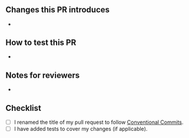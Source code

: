 #

## Changes this PR introduces

-

<!-- Write in bullet point form what this PR will add to the base branch when merged (high level point of view) -->

## How to test this PR

-

<!-- Write about how a reviewer can manually test the features/changes of this PR  -->

<!-- ## ClickUp reference -->

<!-- JUST the ClickUp ID if you did NOT use the generated branch name by ClickUp  -->

## Notes for reviewers

-

<!-- Anything you'd like the reviewers to be aware of -->

## Checklist

- [ ] I renamed the title of my pull request to follow [Conventional Commits](https://www.conventionalcommits.org/en/v1.0.0/#summary).
- [ ] I have added tests to cover my changes (if applicable).
